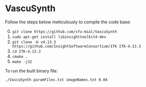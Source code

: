 # VascuSynth

Follow the steps below meticulously to compile the code base:

0. `git clone https://github.com/sfu-mial/VascuSynth`
1. `sudo apt-get install libinsighttoolkit4-dev`
2. `git clone -b v4.13.3 https://github.com/InsightSoftwareConsortium/ITK ITK-4.13.3`
3. `cd ITK-4.13.3`
4. `cmake .`
5. `make -j32`

To run the built binary file:

`./VascuSynth paramFiles.txt imageNames.txt 0.04`
